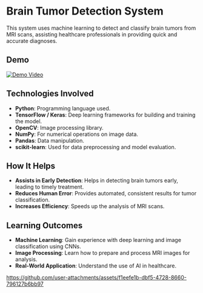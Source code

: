 # Brain Tumor Detection System

This system uses machine learning to detect and classify brain tumors from MRI scans, assisting healthcare professionals in providing quick and accurate diagnoses.
## Demo

[![Demo Video](https://img.youtube.com/vi/f1eefe1b-dbf5-4728-8660-796127b6bb97/0.jpg)](https://github.com/user-attachments/assets/f1eefe1b-dbf5-4728-8660-796127b6bb97)

## Technologies Involved

- **Python**: Programming language used.
- **TensorFlow / Keras**: Deep learning frameworks for building and training the model.
- **OpenCV**: Image processing library.
- **NumPy**: For numerical operations on image data.
- **Pandas**: Data manipulation.
- **scikit-learn**: Used for data preprocessing and model evaluation.

## How It Helps

- **Assists in Early Detection**: Helps in detecting brain tumors early, leading to timely treatment.
- **Reduces Human Error**: Provides automated, consistent results for tumor classification.
- **Increases Efficiency**: Speeds up the analysis of MRI scans.

## Learning Outcomes

- **Machine Learning**: Gain experience with deep learning and image classification using CNNs.
- **Image Processing**: Learn how to prepare and process MRI images for analysis.
- **Real-World Application**: Understand the use of AI in healthcare.




https://github.com/user-attachments/assets/f1eefe1b-dbf5-4728-8660-796127b6bb97


